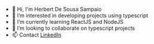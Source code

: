 - 👋 Hi, I'm Herbert De Sousa Sampaio
- 👀 I’m interested in developing projects using typescript
- 🌱 I’m currently learning ReactJS and NodeJS
- 💞️ I’m looking to collaborate on typescript projects
- 📫 Contact [LinkedIn](https://www.linkedin.com/in/herbert-sampaio-5ba26816a/)

<!---
HerbertSousa/HerbertSousa is a ✨ special ✨ repository because its `README.md` (this file) appears on your GitHub profile.
You can click the Preview link to take a look at your changes.
--->
